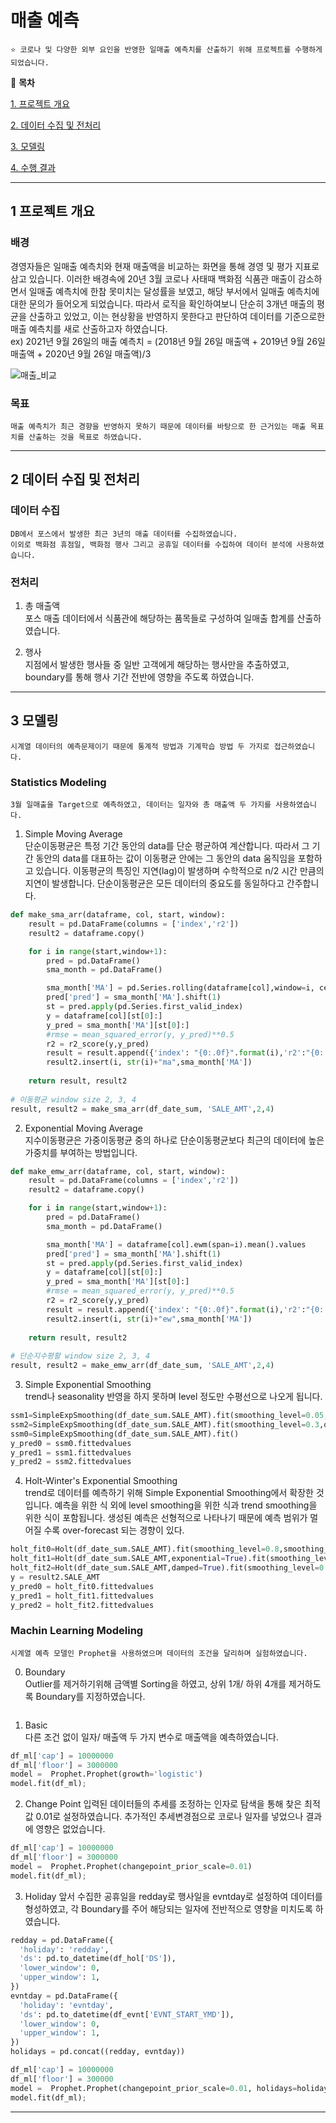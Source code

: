 # 매출 예측

    ⭐ 코로나 및 다양한 외부 요인을 반영한 일매출 예측치를 산출하기 위해 프로젝트를 수행하게 되었습니다.

📖 **목차**

[1. 프로젝트 개요](#1-프로젝트-개요)

[2. 데이터 수집 및 전처리](#2-데이터-수집-및-전처리)

[3. 모델링](#3-모델링)

[4. 수행 결과](#4-수행-결과)
***
## 1 프로젝트 개요

### 배경

경영자들은 일매출 예측치와 현재 매출액을 비교하는 화면을 통해 경영 및 평가 지표로 삼고 있습니다. 이러한 배경속에 20년 3월 코로나 사태때 백화점 식품관 매출이 감소하면서 일매출 예측치에 한참 못미치는 달성률을 보였고, 해당 부서에서 일매출 예측치에 대한 문의가 들어오게 되었습니다. 따라서 로직을 확인하여보니 단순히 3개년 매출의 평균을 산출하고 있었고, 이는 현상황을 반영하지 못한다고 판단하여 데이터를 기준으로한 매출 예측치를 새로 산출하고자 하였습니다.    
ex) 2021년 9월 26일의 매출 예측치 = (2018년 9월 26일 매출액 + 2019년 9월 26일 매출액 + 2020년  9월 26일 매출액)/3

![매출_비교](https://user-images.githubusercontent.com/31294995/134776808-85fce0b9-b3c0-4a6b-a93e-c5abeb81c0d0.jpg)

### 목표

    매출 예측치가 최근 경향을 반영하지 못하기 때문에 데이터를 바탕으로 한 근거있는 매출 목표치를 산출하는 것을 목표로 하였습니다.

***
## 2 데이터 수집 및 전처리

### 데이터 수집

    DB에서 포스에서 발생한 최근 3년의 매출 데이터를 수집하였습니다.
    이외로 백화점 휴점일, 백화점 행사 그리고 공휴일 데이터를 수집하여 데이터 분석에 사용하였습니다.

### 전처리

1. 총 매출액   
포스 매출 데이터에서 식품관에 해당하는 품목들로 구성하여 일매출 합계를 산출하였습니다.

2. 행사   
지점에서 발생한 행사들 중 일반 고객에게 해당하는 행사만을 추출하였고, boundary를 통해 행사 기간 전반에 영향을 주도록 하였습니다.

***
## 3 모델링

    시계열 데이터의 예측문제이기 때문에 통계적 방법과 기계학습 방법 두 가지로 접근하였습니다.

### Statistics Modeling

    3월 일매출을 Target으로 예측하였고, 데이터는 일자와 총 매출액 두 가지를 사용하였습니다.

1. Simple Moving Average   
단순이동평균은 특정 기간 동안의 data를 단순 평균하여 계산합니다. 따라서 그 기간 동안의 data를 대표하는 값이 이동평균 안에는 그 동안의 data 움직임을 포함하고 있습니다. 이동평균의 특징인 지연(lag)이 발생하며 수학적으로 n/2 시간 만큼의 지연이 발생합니다. 단순이동평균은 모든 데이터의 중요도를 동일하다고 간주합니다.

```python
def make_sma_arr(dataframe, col, start, window):
    result = pd.DataFrame(columns = ['index','r2'])
    result2 = dataframe.copy()

    for i in range(start,window+1):
        pred = pd.DataFrame()
        sma_month = pd.DataFrame()

        sma_month['MA'] = pd.Series.rolling(dataframe[col],window=i, center=False).mean()
        pred['pred'] = sma_month['MA'].shift(1)
        st = pred.apply(pd.Series.first_valid_index)
        y = dataframe[col][st[0]:]
        y_pred = sma_month['MA'][st[0]:]
        #rmse = mean_squared_error(y, y_pred)**0.5
        r2 = r2_score(y,y_pred)
        result = result.append({'index': "{0:.0f}".format(i),'r2':"{0:.03f}".format(r2)}, ignore_index=True)
        result2.insert(i, str(i)+"ma",sma_month['MA'])
    
    return result, result2
    
# 이동평균 window size 2, 3, 4
result, result2 = make_sma_arr(df_date_sum, 'SALE_AMT',2,4)    
```

2. Exponential Moving Average   
지수이동평균은 가중이동평균 중의 하나로 단순이동평균보다 최근의 데이터에 높은 가중치를 부여하는 방법입니다.

```python
def make_emw_arr(dataframe, col, start, window):
    result = pd.DataFrame(columns = ['index','r2'])
    result2 = dataframe.copy()

    for i in range(start,window+1):
        pred = pd.DataFrame()
        sma_month = pd.DataFrame()

        sma_month['MA'] = dataframe[col].ewm(span=i).mean().values
        pred['pred'] = sma_month['MA'].shift(1)
        st = pred.apply(pd.Series.first_valid_index)
        y = dataframe[col][st[0]:]
        y_pred = sma_month['MA'][st[0]:]
        #rmse = mean_squared_error(y, y_pred)**0.5
        r2 = r2_score(y,y_pred)
        result = result.append({'index': "{0:.0f}".format(i),'r2':"{0:.03f}".format(r2)}, ignore_index=True)
        result2.insert(i, str(i)+"ew",sma_month['MA'])
    
    return result, result2
    
# 단순지수평활 window size 2, 3, 4
result, result2 = make_emw_arr(df_date_sum, 'SALE_AMT',2,4)
```

3. Simple Exponential Smoothing   
trend나 seasonality 반영을 하지 못하며 level 정도만 수평선으로 나오게 됩니다.

```python
ssm1=SimpleExpSmoothing(df_date_sum.SALE_AMT).fit(smoothing_level=0.05,optimized=False)
ssm2=SimpleExpSmoothing(df_date_sum.SALE_AMT).fit(smoothing_level=0.3,optimized=False)
ssm0=SimpleExpSmoothing(df_date_sum.SALE_AMT).fit()
y_pred0 = ssm0.fittedvalues
y_pred1 = ssm1.fittedvalues
y_pred2 = ssm2.fittedvalues
```

4. Holt-Winter's Exponential Smoothing   
trend로 데이터를 예측하기 위해 Simple Exponential Smoothing에서 확장한 것입니다. 예측을 위한 식 외에 level smoothing을 위한 식과 trend smoothing을 위한 식이 포함됩니다. 생성된 예측은 선형적으로 나타나기 때문에 예측 범위가 멀어질 수록 over-forecast 되는 경향이 있다.

```python
holt_fit0=Holt(df_date_sum.SALE_AMT).fit(smoothing_level=0.8,smoothing_slope=0.3) #holt additive model
holt_fit1=Holt(df_date_sum.SALE_AMT,exponential=True).fit(smoothing_level=0.8,smoothing_slope=0.3) #holt exponential model
holt_fit2=Holt(df_date_sum.SALE_AMT,damped=True).fit(smoothing_level=0.8,smoothing_slope=0.3) #holt damped trend
y = result2.SALE_AMT
y_pred0 = holt_fit0.fittedvalues
y_pred1 = holt_fit1.fittedvalues
y_pred2 = holt_fit2.fittedvalues
```

### Machin Learning Modeling

    시계열 예측 모델인 Prophet을 사용하였으며 데이터의 조건을 달리하며 실험하였습니다.

0. Boundary   
Outlier를 제거하기위해 금액별 Sorting을 하였고, 상위 1개/ 하위 4개를 제거하도록 Boundary를 지정하였습니다.

```python
```

1. Basic   
다른 조건 없이 일자/ 매출액 두 가지 변수로 매출액을 예측하였습니다.

```python
df_ml['cap'] = 10000000
df_ml['floor'] = 3000000
model =  Prophet.Prophet(growth='logistic') 
model.fit(df_ml);
```

2. Change Point
입력된 데이터들의 추세를 조정하는 인자로 탐색을 통해 찾은 최적값 0.01로 설정하였습니다. 추가적인 추세변경점으로 코로나 일자를 넣었으나 결과에 영향은 없었습니다.

```python
df_ml['cap'] = 10000000
df_ml['floor'] = 3000000
model =  Prophet.Prophet(changepoint_prior_scale=0.01) 
model.fit(df_ml);
```

3. Holiday
앞서 수집한 공휴일을 redday로 행사일을 evntday로 설정하여 데이터를 형성하였고, 각 Boundary를 주어 해당되는 일자에 전반적으로 영향을 미치도록 하였습니다.

```python
redday = pd.DataFrame({
  'holiday': 'redday',
  'ds': pd.to_datetime(df_hol['DS']),
  'lower_window': 0,
  'upper_window': 1,
})
evntday = pd.DataFrame({
  'holiday': 'evntday',
  'ds': pd.to_datetime(df_evnt['EVNT_START_YMD']),
  'lower_window': 0,
  'upper_window': 1,
})
holidays = pd.concat((redday, evntday))

df_ml['cap'] = 10000000
df_ml['floor'] = 300000
model =  Prophet.Prophet(changepoint_prior_scale=0.01, holidays=holidays, yearly_seasonality=10, weekly_seasonality=5, daily_seasonality=False) 
model.fit(df_ml);
```

***
